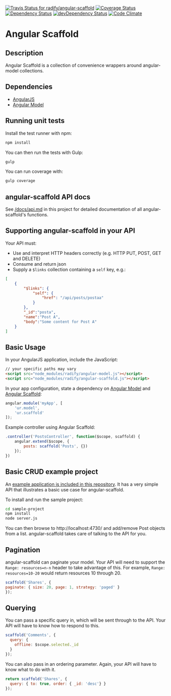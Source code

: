 [![Travis Status for radify/angular-scaffold](https://travis-ci.org/radify/angular-scaffold.svg)](https://travis-ci.org/radify/angular-scaffold)
[![Coverage Status](https://coveralls.io/repos/radify/angular-scaffold/badge.svg?branch=master&service=github)](https://coveralls.io/github/radify/angular-scaffold?branch=master)
[![Dependency Status](https://david-dm.org/radify/angular-scaffold.svg)](https://david-dm.org/radify/angular-scaffold)
[![devDependency Status](https://david-dm.org/radify/angular-scaffold/dev-status.svg)](https://david-dm.org/radify/angular-scaffold#info=devDependencies)
[![Code Climate](https://codeclimate.com/github/radify/angular-scaffold/badges/gpa.svg)](https://codeclimate.com/github/radify/angular-scaffold)

Angular Scaffold
==

Description
--

Angular Scaffold is a collection of convenience wrappers around angular-model collections.

Dependencies
--

* [AngularJS](https://angularjs.org/)
* [Angular Model](https://www.npmjs.com/package/angular-model)

Running unit tests
--

Install the test runner with npm:

```bash
npm install
```

You can then run the tests with Gulp:

```bash
gulp
```

You can run coverage with:

```bash
gulp coverage
```

angular-scaffold API docs
--

See [/docs/api.md](/docs/api.md) in this project for detailed documentation of all angular-scaffold's functions.

Supporting angular-scaffold in your API
--

Your API must:

* Use and interpret HTTP headers correctly (e.g. HTTP PUT, POST, GET and DELETE)
* Consume and return json
* Supply a `$links` collection containing a `self` key, e.g.:

```json
[
    {
        "$links": {
            "self": {
                "href": "/api/posts/postaa"
            }
        },
        "_id":"posta",
        "name":"Post A",
        "body":"Some content for Post A"
    }
]
```

Basic Usage
--

In your AngularJS application, include the JavaScript:

```html
// your specific paths may vary
<script src="node_modules/radify/angular-model.js"></script>
<script src="node_modules/radify/angular-scaffold.js"></script>
```

In your app configuration, state a dependency on [Angular Model](https://github.com/radify/angular-model) and [Angular Scaffold](https://github.com/radify/angular-scaffold):

```javascript
angular.module('myApp', [
	'ur.model',
	'ur.scaffold'
]);
```

Example controller using Angular Scaffold:

```javascript
.controller('PostsController', function($scope, scaffold) {
	angular.extend($scope, {
		posts: scaffold('Posts', {})
	});
})
```

Basic CRUD example project
--

An [example application is included in this repository](/sample-project/). It has a very simple API that illustrates a basic use case for angular-scaffold.

To install and run the sample project:

```bash
cd sample-project
npm install
node server.js
```

You can then browse to http://localhost:4730/ and add/remove Post objects from a list. angular-scaffold takes care of talking to the API for you.

Pagination
--

angular-scaffold can paginate your model. Your API will need to support the `Range: resources=n-n` header to take advantage of this. For example, `Range: resources=10-20` would return resources 10 through 20.

```javascript
scaffold('Shares', {
paginate: { size: 20, page: 1, strategy: 'paged' }
});
```

Querying
--

You can pass a specific query in, which will be sent through to the API. Your API will have to know how to respond to this.

```javascript
scaffold('Comments', {
  query: {
    offline: $scope.selected._id
  }
});
```

You can also pass in an ordering parameter. Again, your API will have to know what to do with it.

```javascript
return scaffold('Shares', {
  query: { to: true, order: { _id: 'desc'} }
});
```
